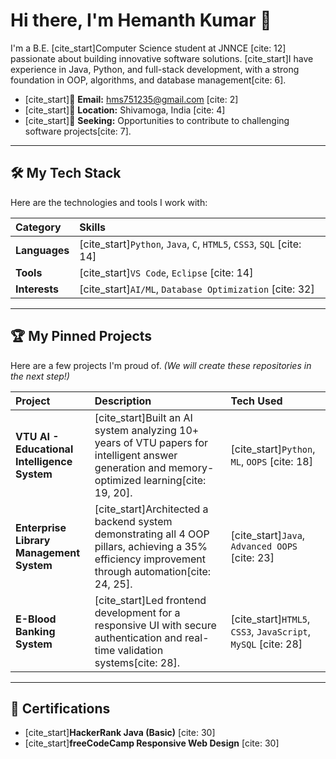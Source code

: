 # Hi there, I'm Hemanth Kumar 👋

I'm a B.E. [cite_start]Computer Science student at JNNCE [cite: 12] passionate about building innovative software solutions. [cite_start]I have experience in Java, Python, and full-stack development, with a strong foundation in OOP, algorithms, and database management[cite: 6].

- [cite_start]📧 **Email:** hms751235@gmail.com [cite: 2]
- [cite_start]📍 **Location:** Shivamoga, India [cite: 4]
- [cite_start]💼 **Seeking:** Opportunities to contribute to challenging software projects[cite: 7].

---

## 🛠️ My Tech Stack

Here are the technologies and tools I work with:

| Category | Skills |
| :--- | :--- |
| **Languages** | [cite_start]`Python`, `Java`, `C`, `HTML5`, `CSS3`, `SQL` [cite: 14] |
| **Tools** | [cite_start]`VS Code`, `Eclipse` [cite: 14] |
| **Interests** | [cite_start]`AI/ML`, `Database Optimization` [cite: 32] |

---

## 🏆 My Pinned Projects

Here are a few projects I'm proud of. *(We will create these repositories in the next step!)*

| Project | Description | Tech Used |
| :--- | :--- | :--- |
| **VTU AI - Educational Intelligence System** | [cite_start]Built an AI system analyzing 10+ years of VTU papers for intelligent answer generation and memory-optimized learning[cite: 19, 20]. | [cite_start]`Python`, `ML`, `OOPS` [cite: 18] |
| **Enterprise Library Management System** | [cite_start]Architected a backend system demonstrating all 4 OOP pillars, achieving a 35% efficiency improvement through automation[cite: 24, 25]. | [cite_start]`Java`, `Advanced OOPS` [cite: 23] |
| **E-Blood Banking System** | [cite_start]Led frontend development for a responsive UI with secure authentication and real-time validation systems[cite: 28]. | [cite_start]`HTML5`, `CSS3`, `JavaScript`, `MySQL` [cite: 28] |

---

## 📜 Certifications

- [cite_start]**HackerRank Java (Basic)** [cite: 30]
- [cite_start]**freeCodeCamp Responsive Web Design** [cite: 30]
